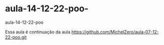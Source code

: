 # aula-14-12-22-poo-
aula-14-12-22-poo

Essa aula é continuação da aula https://github.com/MichelZero/aula-07-12-22-poo.git

